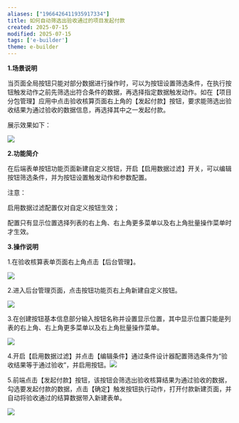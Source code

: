 ```yaml
---
aliases: ["1966426411935917334"]
title: 如何自动筛选出验收通过的项目发起付款
created: 2025-07-15
modified: 2025-07-15
tags: ['e-builder']
theme: e-builder
---
```


**1.场景说明**

当页面全局按钮只能对部分数据进行操作时，可以为按钮设置筛选条件，在执行按钮触发动作之前先筛选出符合条件的数据，再选择指定数据触发动作。如在【项目分包管理】应用中点击验收核算页面右上角的【发起付款】按钮，要求能筛选出验收结果为通过验收的数据信息，再选择其中之一发起付款。

展示效果如下：

![](https://myhelpdoc.oss-cn-heyuan.aliyuncs.com/mdimages/7c5a2394dbda1f1694843738b59f9f2b.jpg)

**2.功能简介**

在后端表单按钮功能页面新建自定义按钮，开启【启用数据过滤】开关，可以编辑按钮筛选条件，并为按钮设置触发动作和参数配置。

注意：

启用数据过滤配置仅对自定义按钮生效；

配置只有显示位置选择列表的右上角、右上角更多菜单以及右上角批量操作菜单时才生效。

**3.操作说明**

1.在验收核算表单页面右上角点击【后台管理】。

![](https://myhelpdoc.oss-cn-heyuan.aliyuncs.com/mdimages/1c68fa3887938880e18ff1dc4e859736.jpg)

2.进入后台管理页面，点击按钮功能页右上角新建自定义按钮。

![](https://myhelpdoc.oss-cn-heyuan.aliyuncs.com/mdimages/241210449d0a502bd4e4ab203ce83497.jpg)

3.在创建按钮基本信息部分输入按钮名称并设置显示位置，其中显示位置只能是列表的右上角、右上角更多菜单以及右上角批量操作菜单。

![](https://myhelpdoc.oss-cn-heyuan.aliyuncs.com/mdimages/38eb6ba0d64897f7409beb19ec1511ca.jpg)

4.开启【启用数据过滤】并点击【编辑条件】通过条件设计器配置筛选条件为“验收结果等于通过验收”，并启用按钮。![](https://myhelpdoc.oss-cn-heyuan.aliyuncs.com/mdimages/970c2eaf75a224cbf0675e0285ca0a20.jpg)

5.前端点击【发起付款】按钮，该按钮会筛选出验收核算结果为通过验收的数据，勾选要发起付款的数据，点击【确定】触发按钮执行动作，打开付款新建页面，并自动将验收通过的结算数据带入新建表单。

![](https://myhelpdoc.oss-cn-heyuan.aliyuncs.com/mdimages/1fe91b97a57f4554be48cf77ee683b06.jpg)

